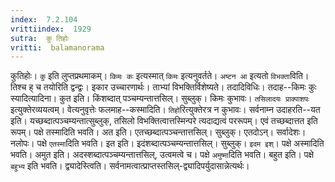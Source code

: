 ```yaml
---
index:  7.2.104
vrittiindex:  1929
sutra:  कु तिहोः
vritti:  balamanorama 
---
```


कुतिहोः। `कु` इति लुप्तप्रथमाकम्। `किमः कः` इत्यस्मात् `किमः` इत्यनुवर्तते। `अष्टन आ` इत्यतो `विभक्ता`विति। तिश्च ह् च तयोरिति द्वन्द्वः। इकार उच्चारणार्थः। ताभ्यां विभक्तिर्विशेष्यते। तदादिविधिः। तदाह--किमः कुः स्यादित्यादिना। कुत इति। किंशब्दात् पञ्चम्यन्तात्तसिल्। सुब्लुक्। किमः कुभावः। `तसिलादयः प्राक्पाशपः` इत्युक्तेरव्ययत्वम्। वेत्यनुवृत्तेः फलमाह--कस्मादिति। `तिहो`रित्युक्तेरत्र न कुभावः। सर्वनाम्न उदाहरति--यत इति। यच्छब्दात्पञ्चम्यन्तात्सुब्लुक्, तसिलो विभक्तित्वात्तस्मिन्परे त्यदाद्यत्वं पररूपम्। एवं तच्छब्दात्तत इति रूपम्। पक्षे तस्मादिति भवति। अत इति। एतच्छब्दात्पञ्चन्तात्तसिल्। सुब्लुक्। एतदोऽन्। सर्वादेशः। नलोपः। पक्षे `एतस्मा`दिति भवति। इत इति। इदंशब्दात्पञ्चम्यन्तात्तसिल्। सुब्लुक्। `इदम इश्`। पक्षे अस्मादिति भवति। अमुत इति। अदस्शब्दात्पञ्चम्यन्तात्तसिल्, उत्वमत्वे च। पक्षे `अमुष्मा`दिति भवति। बहुत इति। पक्षे `बहुभ्य` इति भवति। द्व्यादेस्त्विति। सर्वनामत्वात्प्राप्तस्तसिल्-द्व्यादिपर्युदासान्नेत्यर्थः। 

